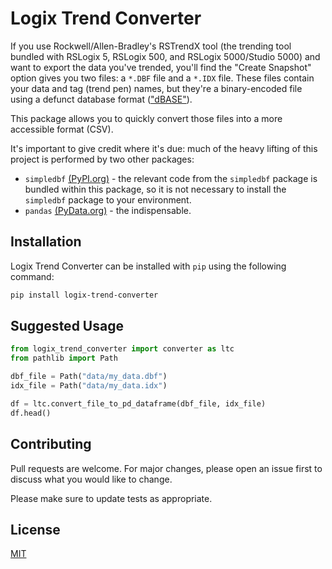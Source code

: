 # Logix Trend Converter

If you use Rockwell/Allen-Bradley's RSTrendX tool (the trending tool bundled with RSLogix 5, RSLogix 500, and RSLogix 5000/Studio 5000) and want to export the data you've trended, you'll find the "Create Snapshot" option gives you two files: a `*.DBF` file and a `*.IDX` file. These files contain your data and tag (trend pen) names, but they're a binary-encoded file using a defunct database format (["dBASE"](https://en.wikipedia.org/wiki/DBase)).

This package allows you to quickly convert those files into a more accessible format (CSV).

It's important to give credit where it's due: much of the heavy lifting of this project is performed by two other packages:

- `simpledbf` [(PyPI.org)](https://pypi.org/project/simpledbf/) - the relevant code from the `simpledbf` package is bundled within this package, so it is not necessary to install the `simpledbf` package to your environment.
- `pandas` [(PyData.org)](https://pandas.pydata.org/) - the indispensable.

## Installation

Logix Trend Converter can be installed with `pip` using the following command:

```bash
pip install logix-trend-converter
```

## Suggested Usage

```python
from logix_trend_converter import converter as ltc
from pathlib import Path

dbf_file = Path("data/my_data.dbf")
idx_file = Path("data/my_data.idx")

df = ltc.convert_file_to_pd_dataframe(dbf_file, idx_file)
df.head()

```

## Contributing

Pull requests are welcome. For major changes, please open an issue first
to discuss what you would like to change.

Please make sure to update tests as appropriate.

## License

[MIT](https://choosealicense.com/licenses/mit/)
